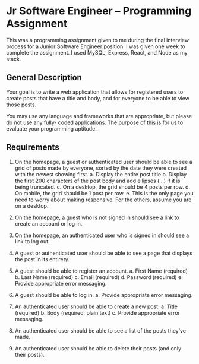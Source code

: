 # Jr Software Engineer – Programming Assignment

This was a programming assignment given to me during the final interview process for a Junior Software Engineer position. I was given one week to complete the assignment. I used MySQL, Express, React, and Node as my stack.

## General Description

Your goal is to write a web application that allows for registered users to create posts that have a
title and body, and for everyone to be able to view those posts.

You may use any language and frameworks that are appropriate, but please do not use any fully-
coded applications. The purpose of this is for us to evaluate your programming aptitude.

## Requirements

1. On the homepage, a guest or authenticated user should be able to see a grid of posts
   made by everyone, sorted by the date they were created with the newest showing first.
   a. Display the entire post title
   b. Display the first 200 characters of the post body and add ellipses (...) if it is being
   truncated.
   c. On a desktop, the grid should be 4 posts per row.
   d. On mobile, the grid should be 1 post per row.
   e. This is the only page you need to worry about making responsive. For the others, assume
   you are on a desktop.

2. On the homepage, a guest who is not signed in should see a link to create an account or
   log in.
3. On the homepage, an authenticated user who is signed in should see a link to log out.
4. A guest or authenticated user should be able to see a page that displays the post in its
   entirety.
5. A guest should be able to register an account.
   a. First Name (required)
   b. Last Name (required)
   c. Email (required)
   d. Password (required)
   e. Provide appropriate error messaging.
6. A guest should be able to log in.
   a. Provide appropriate error messaging.
7. An authenticated user should be able to create a new post.
   a. Title (required)
   b. Body (required, plain text)
   c. Provide appropriate error messaging.
8. An authenticated user should be able to see a list of the posts they’ve made.
9. An authenticated user should be able to delete their posts (and only their posts).
